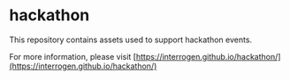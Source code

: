 # hackathon
This repository contains assets used to support hackathon events.

For more information, please visit [https://interrogen.github.io/hackathon/](https://interrogen.github.io/hackathon/)
